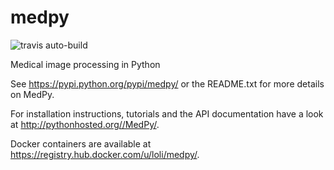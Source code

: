 medpy
=====

![travis auto-build](https://travis-ci.org/loli/medpy.svg?branch=master)

Medical image processing in Python

See <https://pypi.python.org/pypi/medpy/> or the README.txt for more details on MedPy.

For installation instructions, tutorials and the API documentation have a look at <http://pythonhosted.org//MedPy/>.

Docker containers are available at <https://registry.hub.docker.com/u/loli/medpy/>.
